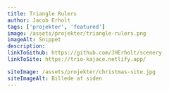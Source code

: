 ```yaml
---
title: Triangle Rulers
author: Jacob Erholt
tags: ['projekter', 'featured']
image: /assets/projekter/triangle-rulers.png
imageAlt: Snippet
description:
linkToGithub: https://github.com/JHErholt/scenery
linkToSite: https://trio-kajace.netlify.app/

siteImage: /assets/projekter/christmas-site.jpg
siteImageAlt: Billede af siden
---
```

<p></p>

<p></p>

<p></p>